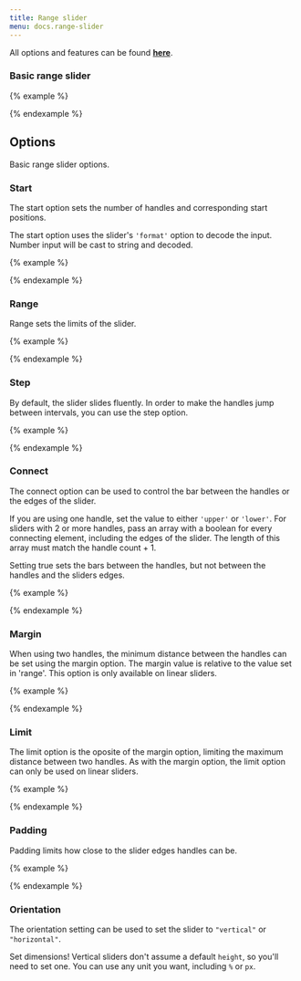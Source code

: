 ```yaml
---
title: Range slider
menu: docs.range-slider
---
```


All options and features can be found [**here**](https://refreshless.com/nouislider/).

### Basic range slider

{% example %}
    <div data-slider='{"js-name": "slider1","start": 50,"range": {"min": 0,"max": 100}}'></div>
    <!-- Example only --><p demo-slider="slider1"></p>
{% endexample %}

## Options

Basic range slider options.

### Start

The start option sets the number of handles and corresponding start positions.

The start option uses the slider's `'format'` option to decode the input. Number input will be cast to string and decoded.

{% example %}
    <div data-slider='{"js-name": "slider2","start": 30,"range": {"min": 0,"max": 100}}'></div>
    <!-- Example only --><p demo-slider="slider2"></p>
    <div data-slider='{"js-name": "slider3","start": [40,65],"range": {"min": 0,"max": 100}}'></div>
    <!-- Example only --><p demo-slider="slider3"></p>
    <div data-slider='{"js-name": "slider4","start": [25,50,75],"range": {"min": 0,"max": 100}}'></div>
    <!-- Example only --><p demo-slider="slider4"></p>
{% endexample %}

### Range

Range sets the limits of the slider.

{% example %}
    <div data-slider='{"js-name": "slider5","start": 500,"range": {"min": -2000,"max": 10000}}'></div>
    <!-- Example only --><p demo-slider="slider5"></p>
    <div data-slider='{"js-name": "slider6","start": [-250,800],"range": {"min": -500,"max": 1000}}'></div>
    <!-- Example only --><p demo-slider="slider6"></p>
    <div data-slider='{"js-name": "slider7","start": [0.1,0.4,0.9],"range": {"min": 0.1,"max": 1}}'></div>
    <!-- Example only --><p demo-slider="slider7"></p>
{% endexample %}

### Step

By default, the slider slides fluently. In order to make the handles jump between intervals, you can use the step option.

{% example %}
    <div data-slider='{"js-name": "slider8","start": 5000,"range": {"min": 1000,"max": 10000},"step": 1000}'></div>
    <!-- Example only --><p demo-slider="slider8"></p>
    <div data-slider='{"js-name": "slider9","start": 500,"range": {"min": 100,"max": 1000},"step": 125}'></div>
    <!-- Example only --><p demo-slider="slider9"></p>
    <div data-slider='{"js-name": "slider10","start": 50,"range": {"min": 10,"max": 100},"step": 5}'></div>
    <!-- Example only --><p demo-slider="slider10"></p>
{% endexample %}

### Connect

The connect option can be used to control the bar between the handles or the edges of the slider.

If you are using one handle, set the value to either `'upper'` or `'lower'`.
For sliders with 2 or more handles, pass an array with a boolean for every connecting element, including the edges of the slider. The length of this array must match the handle count + 1.

Setting true sets the bars between the handles, but not between the handles and the sliders edges.

{% example %}
    <div data-slider='{"js-name": "slider11","start": 8000,"connect": "lower","range": {"min": [2000],"max": [20000]}}'></div>
    <!-- Example only --><p demo-slider="slider11"></p>
    <div data-slider='{"js-name": "slider12","start": 8000,"connect": "upper","range": {"min": [2000],"max": [20000]}}'></div>
    <!-- Example only --><p demo-slider="slider12"></p>
    <div data-slider='{"js-name": "slider13","start": [4000, 8000, 12000, 16000],"connect": [false, true, true, false, true],"range": {"min": [2000],"max": [20000]}}'></div>
    <!-- Example only --><p demo-slider="slider13"></p>
{% endexample %}

### Margin

When using two handles, the minimum distance between the handles can be set using the margin option. The margin value is relative to the value set in 'range'. This option is only available on linear sliders.

{% example %}
    <div data-slider='{"js-name": "slider14","start": [20,80],"range": {"min": 0,"max": 100},"margin":30}'></div>
    <!-- Example only --><p demo-slider="slider14"></p>
    <div data-slider='{"js-name": "slider15","start": [20,80],"range": {"min": 0,"max": 100},"margin":50}'></div>
    <!-- Example only --><p demo-slider="slider15"></p>
{% endexample %}

### Limit

The limit option is the oposite of the margin option, limiting the maximum distance between two handles. As with the margin option, the limit option can only be used on linear sliders.

{% example %}
    <div data-slider='{"js-name": "slider16","start": [10,120],"connect":true,"range": {"min": 0,"max": 100},"limit":40,"behaviour":"drag"}'></div>
    <!-- Example only --><p demo-slider="slider16"></p>
{% endexample %}

### Padding

Padding limits how close to the slider edges handles can be.

{% example %}
    <div data-slider='{"js-name": "slider17","start": [20,80],"range": {"min": 0,"max": 100},"padding":[10,15]}'></div>
    <!-- Example only --><p demo-slider="slider17"></p>
{% endexample %}

### Orientation

The orientation setting can be used to set the slider to `"vertical"` or `"horizontal"`.

Set dimensions! Vertical sliders don't assume a default `height`, so you'll need to set one. You can use any unit you want, including `%` or `px`.